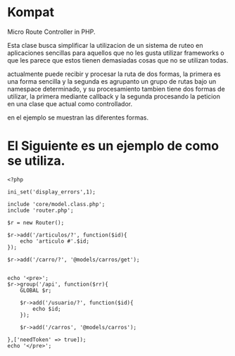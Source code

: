 
# Kompat

Micro Route Controller in PHP.

Esta clase busca simplificar la utilizacion de un sistema de ruteo en aplicaciones sencillas
para aquellos que no les gusta utilizar frameworks o que les parece que estos tienen demasiadas 
cosas que no se utilizan todas.

actualmente puede recibir y procesar la ruta de dos formas, la primera es una forma sencilla
y la segunda es agrupanto un grupo de rutas bajo un namespace determinado, y su procesamiento 
tambien tiene dos formas de utilizar, la primera mediante callback y la segunda procesando la 
peticion en una clase que actual como controllador.

en el ejemplo se muestran las diferentes formas.


# El Siguiente es un ejemplo de como se utiliza.

~~~~
<?php

ini_set('display_errors',1);

include 'core/model.class.php';
include 'router.php';

$r = new Router();

$r->add('/articulos/?', function($id){
	echo 'articulo #'.$id;
});

$r->add('/carro/?', '@models/carros/get');


echo '<pre>';
$r->group('/api', function($rr){
	GLOBAL $r;

	$r->add('/usuario/?', function($id){
		echo $id;
	});

	$r->add('/carros', '@models/carros');

},['needToken' => true]);
echo '</pre>';
~~~~
